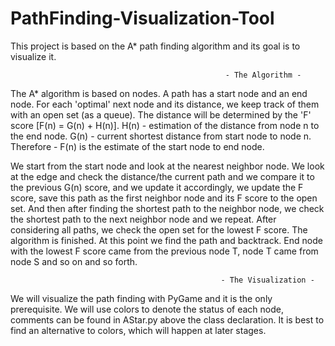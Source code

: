 # PathFinding-Visualization-Tool

This project is based on the A* path finding algorithm and its goal is to visualize it.

                                                    - The Algorithm -
The A* algorithm is based on nodes. A path has a start node and an end node. For each 'optimal' next node and its distance, we keep track of them
with an open set (as a queue). The distance will be determined by the 'F' score [F(n) = G(n) + H(n)].
H(n) - estimation of the distance from node n to the end node.
G(n) - current shortest distance from start node to node n.
Therefore - F(n) is the estimate of the start node to end node.

We start from the start node and look at the nearest neighbor node. We look at the edge and check the distance/the current path and we
compare it to the previous G(n) score, and we update it accordingly, we update the F score, save this path as the first neighbor node and its F score to the open set.
And then after finding the shortest path to the neighbor node, we check the shortest path to the next neighbor node and we repeat.
After considering all paths, we check the open set for the lowest F score.
The algorithm is finished.
At this point we find the path and backtrack. End node with the lowest F score came from the previous node T, node T came from node S and so on and so forth.

                                                   - The Visualization -
We will visualize the path finding with PyGame and it is the only prerequisite.
We will use colors to denote the status of each node, comments can be found in AStar.py above the class declaration.
It is best to find an alternative to colors, which will happen at later stages.

